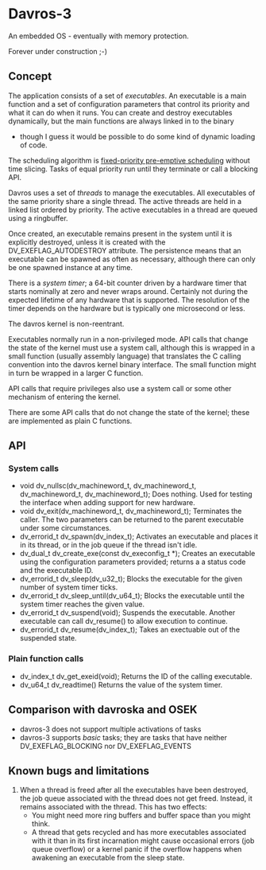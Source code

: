 # Davros-3

An embedded OS - eventually with memory protection.

Forever under construction ;-)

## Concept

The application consists of a set of *executables*. An executable is a main function and a set of
configuration parameters that control its priority and what it can do when it runs. You can create
and destroy executables dynamically, but the main functions are always linked in to the binary
- though I guess it would be possible to do some kind of dynamic loading of code.

The scheduling algorithm is
[fixed-priority pre-emptive scheduling](https://en.wikipedia.org/wiki/Fixed-priority_pre-emptive_scheduling)
without time slicing. Tasks of equal priority run until they terminate or call a blocking API.

Davros uses a set of *threads* to manage the executables. All executables of the same priority
share a single thread. The active threads are held in a linked list ordered by priority. The
active executables in a thread are queued using a ringbuffer.

Once created, an executable remains present in the system until it is explicitly destroyed, unless it is
created with the DV_EXEFLAG_AUTODESTROY attribute. The persistence means that an executable can be
spawned as often as necessary, although there can only be one spawned instance at any time.

There is a *system timer*; a 64-bit counter driven by a hardware timer that starts nominally at zero
and never wraps around. Certainly not during the expected lifetime of any hardware that is supported.
The resolution of the timer depends on the hardware but is typically one microsecond or less.

The davros kernel is non-reentrant.

Executables normally run in a non-privileged mode. API calls that change the state of the kernel
must use a system call, although this is wrapped in a small function (usually assembly language) that
translates the C calling convention into the davros kernel binary interface. The small function might
in turn be wrapped in a larger C function.

API calls that require privileges also use a system call or some other mechanism of entering
the kernel.

There are some API calls that do not change the state of the kernel; these are implemented
as plain C functions.


## API

### System calls

* void dv_nullsc(dv_machineword_t, dv_machineword_t, dv_machineword_t, dv_machineword_t);
	Does nothing. Used for testing the interface when adding support for new hardware.
* void dv_exit(dv_machineword_t, dv_machineword_t);
	Terminates the caller. The two parameters can be returned to the parent executable under some circumstances.
* dv_errorid_t dv_spawn(dv_index_t);
	Activates an executable and places it in its thread, or in the job queue if the thread isn't idle.
* dv_dual_t dv_create_exe(const dv_execonfig_t *);
	Creates an executable using the configuration parameters provided; returns a a status code and
	the executable ID.
* dv_errorid_t dv_sleep(dv_u32_t);
	Blocks the executable for the given number of system timer ticks.
* dv_errorid_t dv_sleep_until(dv_u64_t);
	Blocks the executable until the system timer reaches the given value.
* dv_errorid_t dv_suspend(void);
	Suspends the executable. Another executable can call dv_resume() to allow execution to continue.
* dv_errorid_t dv_resume(dv_index_t);
	Takes an exectuable out of the suspended state.

### Plain function calls

* dv_index_t dv_get_exeid(void);
	Returns the ID of the calling executable.
* dv_u64_t dv_readtime()
	Returns the value of the system timer.

## Comparison with davroska and OSEK

* davros-3 does not support multiple activations of tasks
* davros-3 supports *basic* tasks; they are tasks that have neither DV_EXEFLAG_BLOCKING nor DV_EXEFLAG_EVENTS

## Known bugs and limitations

1. When a thread is freed after all the executables have been destroyed, the job queue associated with the
thread does not get freed. Instead, it remains associated with the thread. This has two effects:
	* You might need more ring buffers and buffer space than you might think.
	* A thread that gets recycled and has more executables associated with it than in its first incarnation
might cause occasional errors (job queue overflow) or a kernel panic if the overflow happens when awakening an
executable from the sleep state.
